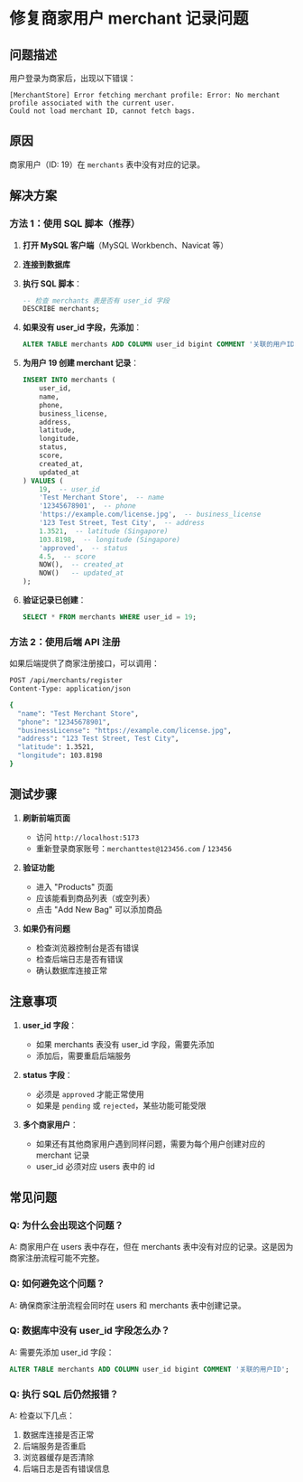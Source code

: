 # 修复商家用户 merchant 记录问题

## 问题描述

用户登录为商家后，出现以下错误：
```
[MerchantStore] Error fetching merchant profile: Error: No merchant profile associated with the current user.
Could not load merchant ID, cannot fetch bags.
```

## 原因

商家用户（ID: 19）在 `merchants` 表中没有对应的记录。

## 解决方案

### 方法 1：使用 SQL 脚本（推荐）

1. **打开 MySQL 客户端**（MySQL Workbench、Navicat 等）

2. **连接到数据库**

3. **执行 SQL 脚本**：
   ```sql
   -- 检查 merchants 表是否有 user_id 字段
   DESCRIBE merchants;
   ```

4. **如果没有 user_id 字段，先添加**：
   ```sql
   ALTER TABLE merchants ADD COLUMN user_id bigint COMMENT '关联的用户ID';
   ```

5. **为用户 19 创建 merchant 记录**：
   ```sql
   INSERT INTO merchants (
       user_id,
       name,
       phone,
       business_license,
       address,
       latitude,
       longitude,
       status,
       score,
       created_at,
       updated_at
   ) VALUES (
       19,  -- user_id
       'Test Merchant Store',  -- name
       '12345678901',  -- phone
       'https://example.com/license.jpg',  -- business_license
       '123 Test Street, Test City',  -- address
       1.3521,  -- latitude (Singapore)
       103.8198,  -- longitude (Singapore)
       'approved',  -- status
       4.5,  -- score
       NOW(),  -- created_at
       NOW()   -- updated_at
   );
   ```

6. **验证记录已创建**：
   ```sql
   SELECT * FROM merchants WHERE user_id = 19;
   ```

### 方法 2：使用后端 API 注册

如果后端提供了商家注册接口，可以调用：

```bash
POST /api/merchants/register
Content-Type: application/json

{
  "name": "Test Merchant Store",
  "phone": "12345678901",
  "businessLicense": "https://example.com/license.jpg",
  "address": "123 Test Street, Test City",
  "latitude": 1.3521,
  "longitude": 103.8198
}
```

## 测试步骤

1. **刷新前端页面**
   - 访问 `http://localhost:5173`
   - 重新登录商家账号：`merchanttest@123456.com` / `123456`

2. **验证功能**
   - 进入 "Products" 页面
   - 应该能看到商品列表（或空列表）
   - 点击 "Add New Bag" 可以添加商品

3. **如果仍有问题**
   - 检查浏览器控制台是否有错误
   - 检查后端日志是否有错误
   - 确认数据库连接正常

## 注意事项

1. **user_id 字段**：
   - 如果 merchants 表没有 user_id 字段，需要先添加
   - 添加后，需要重启后端服务

2. **status 字段**：
   - 必须是 `approved` 才能正常使用
   - 如果是 `pending` 或 `rejected`，某些功能可能受限

3. **多个商家用户**：
   - 如果还有其他商家用户遇到同样问题，需要为每个用户创建对应的 merchant 记录
   - user_id 必须对应 users 表中的 id

## 常见问题

### Q: 为什么会出现这个问题？
A: 商家用户在 users 表中存在，但在 merchants 表中没有对应的记录。这是因为商家注册流程可能不完整。

### Q: 如何避免这个问题？
A: 确保商家注册流程会同时在 users 和 merchants 表中创建记录。

### Q: 数据库中没有 user_id 字段怎么办？
A: 需要先添加 user_id 字段：
```sql
ALTER TABLE merchants ADD COLUMN user_id bigint COMMENT '关联的用户ID';
```

### Q: 执行 SQL 后仍然报错？
A: 检查以下几点：
1. 数据库连接是否正常
2. 后端服务是否重启
3. 浏览器缓存是否清除
4. 后端日志是否有错误信息


